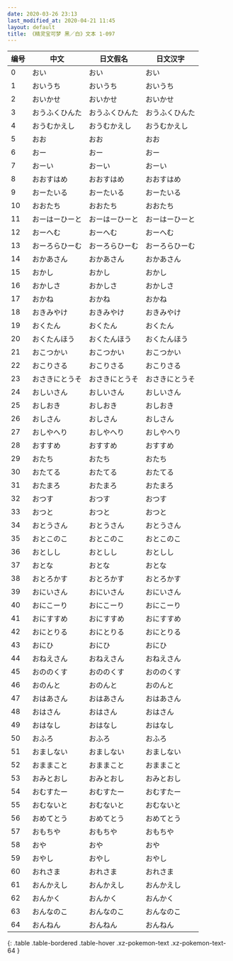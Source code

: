 ```yaml
---
date: 2020-03-26 23:13
last_modified_at: 2020-04-21 11:45
layout: default
title: 《精灵宝可梦 黑／白》文本 1-097
---
```

| 编号 | 中文 | 日文假名 | 日文汉字 |
| ---- | ---- | ---- | --- |
| 0 | おい | おい | おい |
| 1 | おいうち | おいうち | おいうち |
| 2 | おいかせ | おいかせ | おいかせ |
| 3 | おうふくひんた | おうふくひんた | おうふくひんた |
| 4 | おうむかえし | おうむかえし | おうむかえし |
| 5 | おお | おお | おお |
| 6 | おー | おー | おー |
| 7 | おーい | おーい | おーい |
| 8 | おおすはめ | おおすはめ | おおすはめ |
| 9 | おーたいる | おーたいる | おーたいる |
| 10 | おおたち | おおたち | おおたち |
| 11 | おーはーひーと | おーはーひーと | おーはーひーと |
| 12 | おーへむ | おーへむ | おーへむ |
| 13 | おーろらひーむ | おーろらひーむ | おーろらひーむ |
| 14 | おかあさん | おかあさん | おかあさん |
| 15 | おかし | おかし | おかし |
| 16 | おかしさ | おかしさ | おかしさ |
| 17 | おかね | おかね | おかね |
| 18 | おきみやけ | おきみやけ | おきみやけ |
| 19 | おくたん | おくたん | おくたん |
| 20 | おくたんほう | おくたんほう | おくたんほう |
| 21 | おこつかい | おこつかい | おこつかい |
| 22 | おこりさる | おこりさる | おこりさる |
| 23 | おさきにとうそ | おさきにとうそ | おさきにとうそ |
| 24 | おしいさん | おしいさん | おしいさん |
| 25 | おしおき | おしおき | おしおき |
| 26 | おしさん | おしさん | おしさん |
| 27 | おしやへり | おしやへり | おしやへり |
| 28 | おすすめ | おすすめ | おすすめ |
| 29 | おたち | おたち | おたち |
| 30 | おたてる | おたてる | おたてる |
| 31 | おたまろ | おたまろ | おたまろ |
| 32 | おつす | おつす | おつす |
| 33 | おつと | おつと | おつと |
| 34 | おとうさん | おとうさん | おとうさん |
| 35 | おとこのこ | おとこのこ | おとこのこ |
| 36 | おとしし | おとしし | おとしし |
| 37 | おとな | おとな | おとな |
| 38 | おとろかす | おとろかす | おとろかす |
| 39 | おにいさん | おにいさん | おにいさん |
| 40 | おにこーり | おにこーり | おにこーり |
| 41 | おにすすめ | おにすすめ | おにすすめ |
| 42 | おにとりる | おにとりる | おにとりる |
| 43 | おにひ | おにひ | おにひ |
| 44 | おねえさん | おねえさん | おねえさん |
| 45 | おののくす | おののくす | おののくす |
| 46 | おのんと | おのんと | おのんと |
| 47 | おはあさん | おはあさん | おはあさん |
| 48 | おはさん | おはさん | おはさん |
| 49 | おはなし | おはなし | おはなし |
| 50 | おふろ | おふろ | おふろ |
| 51 | おましない | おましない | おましない |
| 52 | おままこと | おままこと | おままこと |
| 53 | おみとおし | おみとおし | おみとおし |
| 54 | おむすたー | おむすたー | おむすたー |
| 55 | おむないと | おむないと | おむないと |
| 56 | おめてとう | おめてとう | おめてとう |
| 57 | おもちや | おもちや | おもちや |
| 58 | おや | おや | おや |
| 59 | おやし | おやし | おやし |
| 60 | おれさま | おれさま | おれさま |
| 61 | おんかえし | おんかえし | おんかえし |
| 62 | おんかく | おんかく | おんかく |
| 63 | おんなのこ | おんなのこ | おんなのこ |
| 64 | おんねん | おんねん | おんねん |
{: .table .table-bordered .table-hover .xz-pokemon-text .xz-pokemon-text-64 }